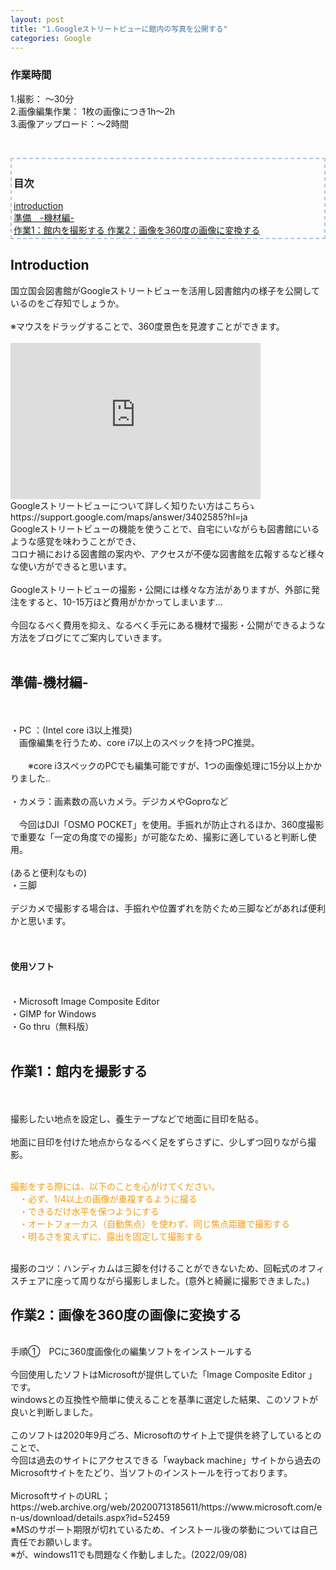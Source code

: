 ```yaml
---
layout: post
title: "1.Googleストリートビューに館内の写真を公開する"
categories: Google
---
```


<h3>作業時間</h3>
1.撮影： ～30分<br>
2.画像編集作業： 1枚の画像につき1h～2h<br>
3.画像アップロード：～2時間

<p>&nbsp;</p>
<!--目次ページ--><!--目次を追加する場合は以下のテンプレートをご使用ください。
--テンプレート--　【目次→<a href="#★★">・〇〇図書館</a></div>】【見出し→<h3 id="★★">・〇〇図書館</h3>】　★は任意の文字(英数)を入力ください。-->

<div style="border-radius: 2px; border: 2px dashed #b0c4de ;font-size: 100%; padding: 3px;">
<h3><b>目次</b></h3>
<a href="#intro">introduction </a><br>
<a href="#ready">準備　-機材編- </a><br>
<a href="#photo">作業1：館内を撮影する </a> 
<a href="#install">作業2：画像を360度の画像に変換する</a> 
</div>

<h2 id="intro">Introduction</h2>
国立国会図書館がGoogleストリートビューを活用し図書館内の様子を公開しているのをご存知でしょうか。<br><br>
※マウスをドラッグすることで、360度景色を見渡すことができます。<br>
<br>
<iframe src="https://www.google.com/maps/embed?pb=!4v1666868442037!6m8!1m7!1sF8cOJUZOc9M6hTa-fGfCOg!2m2!1d35.67871255332661!2d139.7445867327241!3f230.25!4f-14.079999999999998!5f0.7820865974627469" width="400" height="250" style="border:0;" allowfullscreen="" loading="lazy" referrerpolicy="no-referrer-when-downgrade"></iframe><br>
Googleストリートビューについて詳しく知りたい方はこちら⤵︎<br>
https://support.google.com/maps/answer/3402585?hl=ja
<br>
Googleストリートビューの機能を使うことで、自宅にいながらも図書館にいるような感覚を味わうことができ、<br>
コロナ禍における図書館の案内や、アクセスが不便な図書館を広報するなど様々な使い方ができると思います。
<br>
<br>
Googleストリートビューの撮影・公開には様々な方法がありますが、外部に発注をすると、10-15万ほど費用がかかってしまいます…
<br><br>
今回なるべく費用を抑え、なるべく手元にある機材で撮影・公開ができるような方法をブログにてご案内していきます。
<br><br>
<div align="left">

 
 <h2 id="ready">準備-機材編-</h2>
<br><br>
・PC ：(Intel core i3以上推奨)<br>　画像編集を行うため、core i7以上のスペックを持つPC推奨。<br><br>
　　※core i3スペックのPCでも編集可能ですが、1つの画像処理に15分以上かかりました..<br><br>
・カメラ：画素数の高いカメラ。デジカメやGoproなど<br><br>
 　今回はDJI「OSMO POCKET」を使用。手振れが防止されるほか、360度撮影で重要な「一定の角度での撮影」が可能なため、撮影に適していると判断し使用。<br><br>
(あると便利なもの)<br>
・三脚<br><br>
デジカメで撮影する場合は、手振れや位置ずれを防ぐため三脚などがあれば便利かと思います。<br><br><br>
<h4>使用ソフト</h4><br>
・Microsoft Image Composite Editor<br>
・GIMP for Windows<br>
・Go thru（無料版）<br><br>
 
<h2 id="photo">作業1：館内を撮影する</h2>
<br><br>
撮影したい地点を設定し、養生テープなどで地面に目印を貼る。<br><br>
地面に目印を付けた地点からなるべく足をずらさずに、少しずつ回りながら撮影。<br><br>

<span style="color:#f39c12;">撮影をする際には、以下のことを心がけてください。<br>
　・必ず、1/4以上の画像が重複するように撮る<br>
　・できるだけ水平を保つようにする<br>
　・オートフォーカス（自動焦点）を使わず、同じ焦点距離で撮影する<br>
　・明るさを変えずに、露出を固定して撮影する</span><br><br>

撮影のコツ：ハンディカムは三脚を付けることができないため、回転式のオフィスチェアに座って周りながら撮影しました。(意外と綺麗に撮影できました。) <br>

<h2 id="install">作業2：画像を360度の画像に変換する</h2><br>
手順①　PCに360度画像化の編集ソフトをインストールする<br>
<br>
今回使用したソフトはMicrosoftが提供していた「Image Composite Editor 」です。<br>
windowsとの互換性や簡単に使えることを基準に選定した結果、このソフトが良いと判断しました。<br>
<br>
このソフトは2020年9月ごろ、Microsoftのサイト上で提供を終了しているとのことで、<br>
今回は過去のサイトにアクセスできる「wayback machine」サイトから過去のMicrosoftサイトをたどり、当ソフトのインストールを行っております。<br>
<br>
MicrosoftサイトのURL；https://web.archive.org/web/20200713185611/https://www.microsoft.com/en-us/download/details.aspx?id=52459<br>
※MSのサポート期限が切れているため、インストール後の挙動については自己責任でお願いします。<br>
※が、windows11でも問題なく作動しました。(2022/09/08)
